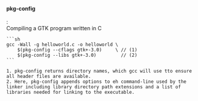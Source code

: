 #### pkg-config
:   
    Compiling a GTK program written in C

    ```sh
    gcc -Wall -g helloworld.c -o helloworld \
        $(pkg-config --cflags gtk+-3.0)     \ // (1)
        $(pkg-config --libs gtk+-3.0)         // (2)
    ```

    1. pkg-config returns directory names, which gcc will use tto ensure all header files are available.
    2. Here, pkg-config appends options to eh command-line used by the linker including library directory path extensions and a list of libraries needed for linking to the executable.